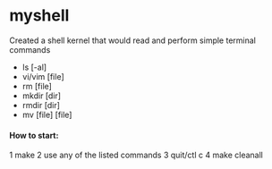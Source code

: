 # myshell

Created a shell kernel that would read and perform simple terminal commands

- ls [-al]
- vi/vim [file]
- rm [file]
- mkdir [dir]
- rmdir [dir]
- mv [file] [file]

#### How to start:
1 make
2 use any of the listed commands
3 quit/ctl c
4 make cleanall

